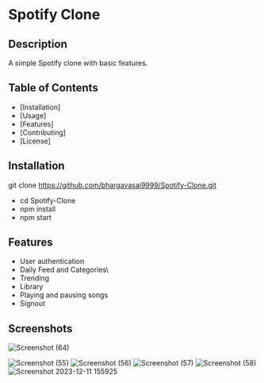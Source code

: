 # Spotify Clone

## Description

A simple Spotify clone with basic features.

## Table of Contents

- [Installation]
- [Usage]
- [Features]
- [Contributing]
- [License]

## Installation

git clone https://github.com/bhargavasai9999/Spotify-Clone.git
- cd Spotify-Clone
- npm install
- npm start

## Features

- User authentication
- Daily Feed and Categories\
- Trending
- Library 
- Playing and pausing songs
- Signout
## Screenshots
![Screenshot (64)](https://github.com/bhargavasai9999/Spotify-Clone/assets/85823759/0586d327-fde0-4188-910f-52ca4859cf5c)

![Screenshot (55)](https://github.com/bhargavasai9999/Spotify-Clone/assets/85823759/e28b5796-5422-4771-9863-01ba7b8ab0c7)
![Screenshot (56)](https://github.com/bhargavasai9999/Spotify-Clone/assets/85823759/d1d39a1e-e2a4-47a6-8f8b-f1ba49808758)
![Screenshot (57)](https://github.com/bhargavasai9999/Spotify-Clone/assets/85823759/8fed0e38-2f2f-4984-8ce1-c017f735ffc0)
![Screenshot (58)](https://github.com/bhargavasai9999/Spotify-Clone/assets/85823759/14042fe3-ad1b-436e-a759-d4616e642e7d)
![Screenshot 2023-12-11 155925](https://github.com/bhargavasai9999/Spotify-Clone/assets/85823759/a99a8e32-57b9-4528-a78b-900d620d0662)
